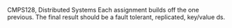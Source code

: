 CMPS128, Distributed Systems
Each assignment builds off the one previous. The final result should be a fault tolerant, replicated, key/value ds.
